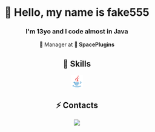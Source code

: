 <div>
<h1 align="center">👋 Hello, my name is fake555</h1>
<h3 align="center">I'm 13yo and I code almost in Java</h3>

<p align="center">👯 Manager at <strong>🚀 SpacePlugins</strong> <strong></strong></p>
</div>
<div align="center">
<h2>🚀 Skills</h2>
 <code><img height="32" src="https://raw.githubusercontent.com/devicons/devicon/master/icons/java/java-original.svg" alt="Java"/></code>
</div>


<div align="center">
 <h2 align="center">⚡ Contacts</h2>
<div class="mail">
</div>
<div class="discord">
 <a href="https://discord.com/users/1083369277626777754">
 <img src="https://img.shields.io/badge/Discord-282B30?style=for-the-badge&logo=discord&logoColor=white"/>
</div>
